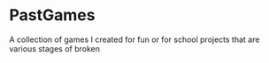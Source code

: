# PastGames
A collection of games I created for fun or for school projects that are various stages of broken

